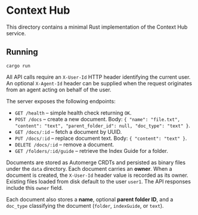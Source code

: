 # Context Hub

This directory contains a minimal Rust implementation of the Context Hub service.

## Running

```
cargo run
```

All API calls require an `X-User-Id` HTTP header identifying the current user.
An optional `X-Agent-Id` header can be supplied when the request originates from
an agent acting on behalf of the user.

The server exposes the following endpoints:

- `GET /health` – simple health check returning `OK`.
- `POST /docs` – create a new document. Body: `{ "name": "file.txt", "content": "text", "parent_folder_id": null, "doc_type": "text" }`.
- `GET /docs/:id` – fetch a document by UUID.
- `PUT /docs/:id` – replace document text. Body: `{ "content": "text" }`.
- `DELETE /docs/:id` – remove a document.
- `GET /folders/:id/guide` – retrieve the Index Guide for a folder.

Documents are stored as Automerge CRDTs and persisted as binary files under the `data` directory. Each document carries an **owner**. When a document is created, the `X-User-Id` header value is recorded as its owner. Existing files loaded from disk default to the user `user1`. The API responses include this `owner` field.

Each document also stores a **name**, optional **parent folder ID**, and a `doc_type` classifying the document (`folder`, `indexGuide`, or `text`).
